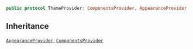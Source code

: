 
``` swift
public protocol ThemeProvider: ComponentsProvider, AppearanceProvider 
```

## Inheritance

[`AppearanceProvider`](/AppearanceProvider), [`ComponentsProvider`](/ComponentsProvider)
